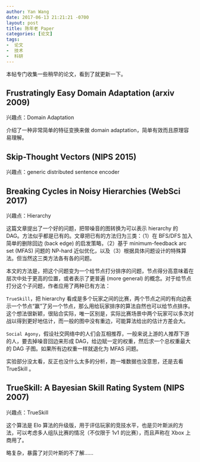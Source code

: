 ```yaml
---
author: Yan Wang
date: 2017-06-13 21:21:21 -0700
layout: post
title: 陈年老 Paper
categories: [论文]
tags:
-  论文
-  技术
-  科研
---
```


本帖专门收集一些稍早的论文，看到了就更新一下。

## Frustratingly Easy Domain Adaptation (arxiv 2009)

兴趣点：Domain Adaptation

介绍了一种非常简单的特征变换来做 domain adaptation，简单有效而且原理容易理解。

## Skip-Thought Vectors (NIPS 2015)

兴趣点：generic distributed sentence encoder

## Breaking Cycles in Noisy Hierarchies (WebSci 2017)

兴趣点：Hierarchy

这篇文章提出了一个好的问题，把带噪音的图转换为可以表示 hierarchy 的DAG。方法似乎都是已有的。文章把已有的方法归为三类：（1）在 BFS/DFS 加入简单的删除回边 (back edge) 的启发策略，（2）基于 minimum-feedback arc set (MFAS) 问题的 NP-hard 近似优化，以及（3）根据具体问题设计的特殊算法。但当然这三类方法各有各的问题。

本文的方法是，把这个问题变为一个给节点打分排序的问题，节点得分高意味着在层次中处于更高的位置，或者表示了更普遍 (more general) 的概念。对于给节点打分这个子问题，作者应用了两种已有方法：

`TrueSkill`，把 hierarchy 看成是多个玩家之间的比赛，两个节点之间的有向边表示一个节点“赢”了另一个节点，那么用给玩家排序的算法自然也可以给节点排序。这个想法很新颖，很贴合实际，唯一区别是，实际比赛场景中两个玩家可以多次对战以得到更好地估计，而一般的图中没有重边，可能算法给出的估计方差会大。

`Social Agony`，假设社交网络中的人们会互相推荐，一般来说上游的人推荐下游的人，要去掉噪音回边来形成 DAG，给边赋一定的权重，然后求一个总权重最大的 DAG 子图。如果所有边权重一样就退化为 MFAS 问题。

实验部分没太看，反正也没什么太多的分析，跑一堆数据也没意思，还是去看 TrueSkill 。

## TrueSkill: A Bayesian Skill Rating System (NIPS 2007)

兴趣点：TrueSkill

这个算法是 Elo 算法的升级版，用于评估玩家的竞技水平，也是贝叶斯派的方法，可以考虑多人组队比赛的情况（不仅限于 1v1 的比赛），而且声称在 Xbox 上商用了。

略复杂，暴露了对贝叶斯的不了解……

